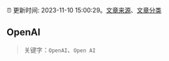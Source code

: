 :alarm_clock: 更新时间: 2023-11-10 15:00:29。[文章来源](/README.md)、[文章分类](/TAGS.md)

## OpenAI


> 关键字：`OpenAI`、`Open AI`



